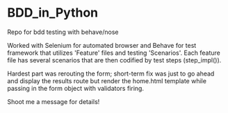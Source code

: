 BDD_in_Python
=============

Repo for bdd testing with behave/nose

Worked with Selenium for automated browser and Behave for test framework that utilizes 
'Feature' files and testing 'Scenarios'. Each feature file has several scenarios that are then
codified by test steps (step_impl()). 

Hardest part was rerouting the form; short-term fix was just to go ahead and display the results route 
but render the home.html template while passing in the form object with validators firing.

Shoot me a message for details!
